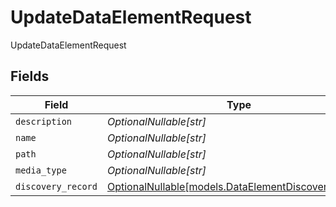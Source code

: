 # UpdateDataElementRequest

UpdateDataElementRequest


## Fields

| Field                                                                                          | Type                                                                                           | Required                                                                                       | Description                                                                                    |
| ---------------------------------------------------------------------------------------------- | ---------------------------------------------------------------------------------------------- | ---------------------------------------------------------------------------------------------- | ---------------------------------------------------------------------------------------------- |
| `description`                                                                                  | *OptionalNullable[str]*                                                                        | :heavy_minus_sign:                                                                             | N/A                                                                                            |
| `name`                                                                                         | *OptionalNullable[str]*                                                                        | :heavy_minus_sign:                                                                             | N/A                                                                                            |
| `path`                                                                                         | *OptionalNullable[str]*                                                                        | :heavy_minus_sign:                                                                             | N/A                                                                                            |
| `media_type`                                                                                   | *OptionalNullable[str]*                                                                        | :heavy_minus_sign:                                                                             | N/A                                                                                            |
| `discovery_record`                                                                             | [OptionalNullable[models.DataElementDiscoveryRecord]](../models/dataelementdiscoveryrecord.md) | :heavy_minus_sign:                                                                             | N/A                                                                                            |